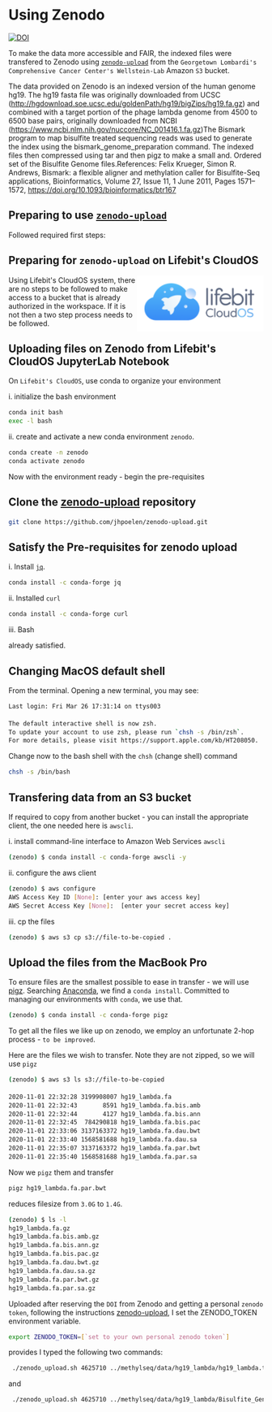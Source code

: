 # Using Zenodo

[![DOI](https://zenodo.org/badge/DOI/10.5281/zenodo.4625710.svg)](10.5281/zenodo.4625710)

To make the data more accessible and FAIR, the indexed files were transfered to Zenodo using [`zenodo-upload`](https://github.com/jhpoelen/zenodo-upload) from the `Georgetown Lombardi's Comprehensive Cancer Center's Wellstein-Lab` Amazon `S3` bucket.   

The data provided on Zenodo is an indexed version of the human genome hg19. The hg19 fasta file was originally downloaded from UCSC (http://hgdownload.soe.ucsc.edu/goldenPath/hg19/bigZips/hg19.fa.gz) and combined with a target portion of the phage lambda genome from 4500 to 6500 base pairs, originally downloaded from NCBI (https://www.ncbi.nlm.nih.gov/nuccore/NC_001416.1.fa.gz)The Bismark program to map bisulfite treated sequencing reads was used to generate the index using the bismark_genome_preparation command. The indexed files then compressed using tar and then pigz to make a small and. Ordered set of the Bisulfite Genome files.References:
Felix Krueger, Simon R. Andrews, Bismark: a flexible aligner and methylation caller for Bisulfite-Seq applications, Bioinformatics, Volume 27, Issue 11, 1 June 2011, Pages 1571–1572, https://doi.org/10.1093/bioinformatics/btr167


## Preparing to use [`zenodo-upload`](https://github.com/jhpoelen/zenodo-upload)

Followed required first steps:
## Preparing for `zenodo-upload` on Lifebit's CloudOS

<p align="center"><img src="https://github.com/lifebit-ai/dry-bench-skills-for-researchers/blob/adds-mini-courses/assets/lifebitCloudOS.png"  width="250" align="right" ></p>

Using Lifebit's CloudOS system, there are no steps to be followed to make access to a bucket that is already authorized in the workspace.  If it is not then a two step process needs to be followed.

## Uploading files on Zenodo from Lifebit's CloudOS JupyterLab Notebook


On `Lifebit's CloudOS`, use conda to organize your environment

i. initialize the bash environment

```bash
conda init bash
exec -l bash
```

ii. create and activate a new conda environment `zenodo`.
```bash
conda create -n zenodo
conda activate zenodo
```

Now with the environment ready - begin the pre-requisites

## Clone the [zenodo-upload](https://github.com/jhpoelen/zenodo-upload) repository

```bash
git clone https://github.com/jhpoelen/zenodo-upload.git
```

## Satisfy the Pre-requisites for zenodo upload


i. Install [`jq`](https://stedolan.github.io/jq/).  

```bash
conda install -c conda-forge jq
```

ii. Installed `curl`

```bash
conda install -c conda-forge curl
```

iii. Bash

already satisfied.


## Changing MacOS default shell

From the terminal. Opening a new terminal, you may see:

```bash
Last login: Fri Mar 26 17:31:14 on ttys003

The default interactive shell is now zsh.
To update your account to use zsh, please run `chsh -s /bin/zsh`.
For more details, please visit https://support.apple.com/kb/HT208050.
```

Change now to the bash shell with the `chsh` (change shell) command

```bash
chsh -s /bin/bash
```

## Transfering data from an S3 bucket

If required to copy from another bucket - you can install the appropriate client, the one needed here is `awscli`.

i. install command-line interface to Amazon Web Services `awscli`

```bash
(zenodo) $ conda install -c conda-forge awscli -y
```

ii. configure the aws client

```bash
(zenodo) $ aws configure
AWS Access Key ID [None]: [enter your aws access key]
AWS Secret Access Key [None]:  [enter your secret access key]
```

iii. cp the files

```bash
(zenodo) $ aws s3 cp s3://file-to-be-copied .
```

## Upload the files from the MacBook Pro

To ensure files are the smallest possible to ease in transfer - we will use [pigz](http://zlib.net/pigz/).   Searching [Anaconda](https://anaconda.org/conda-forge/pigz), we find a `conda install`.   Committed to managing our environments with `conda`, we use that.

```bash
(zenodo) $ conda install -c conda-forge pigz
```
To get all the files we like up on zenodo, we employ an unfortunate 2-hop process - `to be improved`.

Here are the files we wish to transfer.  Note they are not zipped, so we will use `pigz`

```bash
(zenodo) $ aws s3 ls s3://file-to-be-copied

2020-11-01 22:32:28 3199908007 hg19_lambda.fa
2020-11-01 22:32:43       8591 hg19_lambda.fa.bis.amb
2020-11-01 22:32:44       4127 hg19_lambda.fa.bis.ann
2020-11-01 22:32:45  784290818 hg19_lambda.fa.bis.pac
2020-11-01 22:33:06 3137163372 hg19_lambda.fa.dau.bwt
2020-11-01 22:33:40 1568581688 hg19_lambda.fa.dau.sa
2020-11-01 22:35:07 3137163372 hg19_lambda.fa.par.bwt
2020-11-01 22:35:40 1568581688 hg19_lambda.fa.par.sa
```

Now we `pigz` them and transfer 

```bash
pigz hg19_lambda.fa.par.bwt
```

reduces filesize from `3.0G` to `1.4G`.

```bash
(zenodo) $ ls -l
hg19_lambda.fa.gz
hg19_lambda.fa.bis.amb.gz
hg19_lambda.fa.bis.ann.gz
hg19_lambda.fa.bis.pac.gz
hg19_lambda.fa.dau.bwt.gz
hg19_lambda.fa.dau.sa.gz
hg19_lambda.fa.par.bwt.gz
hg19_lambda.fa.par.sa.gz
```

Uploaded after reserving the `DOI` from Zenodo and getting a personal `zenodo token`, following the instructions [zenodo-upload](https://github.com/jhpoelen/zenodo-upload), I set the ZENODO_TOKEN environment variable.  

```bash
export ZENODO_TOKEN=[`set to your own personal zenodo token`]
```


provides I typed the following two commands:

```bash
 ./zenodo_upload.sh 4625710 ../methylseq/data/hg19_lambda/hg19_lambda.tar.gz
 ```
 
 and
 
 ```bash
  ./zenodo_upload.sh 4625710 ../methylseq/data/hg19_lambda/Bisulfite_Genome.tar.gz
  ```
  

